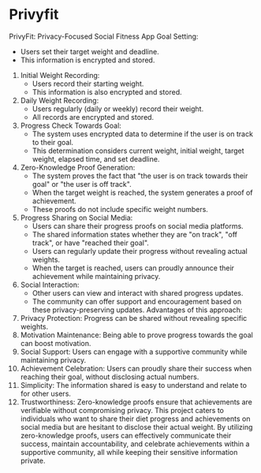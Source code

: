# Privyfit

PrivyFit: Privacy-Focused Social Fitness App
Goal Setting:
* Users set their target weight and deadline.
* This information is encrypted and stored.
1. Initial Weight Recording:
   * Users record their starting weight.
   * This information is also encrypted and stored.
2. Daily Weight Recording:
   * Users regularly (daily or weekly) record their weight.
   * All records are encrypted and stored.
3. Progress Check Towards Goal:
   * The system uses encrypted data to determine if the user is on track to their goal.
   * This determination considers current weight, initial weight, target weight, elapsed time, and set deadline.
4. Zero-Knowledge Proof Generation:
   * The system proves the fact that "the user is on track towards their goal" or "the user is off track".
   * When the target weight is reached, the system generates a proof of achievement.
   * These proofs do not include specific weight numbers.
5. Progress Sharing on Social Media:
   * Users can share their progress proofs on social media platforms.
   * The shared information states whether they are "on track", "off track", or have "reached their goal".
   * Users can regularly update their progress without revealing actual weights.
   * When the target is reached, users can proudly announce their achievement while maintaining privacy.
6. Social Interaction:
   * Other users can view and interact with shared progress updates.
   * The community can offer support and encouragement based on these privacy-preserving updates.
Advantages of this approach:
1. Privacy Protection: Progress can be shared without revealing specific weights.
2. Motivation Maintenance: Being able to prove progress towards the goal can boost motivation.
3. Social Support: Users can engage with a supportive community while maintaining privacy.
4. Achievement Celebration: Users can proudly share their success when reaching their goal, without disclosing actual numbers.
5. Simplicity: The information shared is easy to understand and relate to for other users.
6. Trustworthiness: Zero-knowledge proofs ensure that achievements are verifiable without compromising privacy.
This project caters to individuals who want to share their diet progress and achievements on social media but are hesitant to disclose their actual weight. By utilizing zero-knowledge proofs, users can effectively communicate their success, maintain accountability, and celebrate achievements within a supportive community, all while keeping their sensitive information private.
